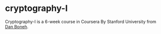 # cryptography-I
Cryptography-I is a 6-week course in Coursera By Stanford University from <a href="http://crypto.stanford.edu/~dabo/">Dan Boneh</a>.
